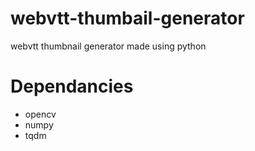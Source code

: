 # webvtt-thumbail-generator
webvtt thumbnail generator made using python

# Dependancies
- opencv
- numpy
- tqdm 
